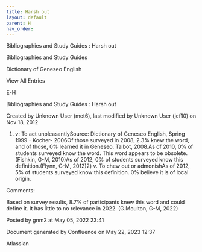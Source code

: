 ```yaml
---
title: Harsh out
layout: default
parent: H
nav_order:
---
```


Bibliographies and Study Guides : Harsh out

Bibliographies and Study Guides

Dictionary of Geneseo English

View All Entries

E-H

Bibliographies and Study Guides : Harsh out

Created by  Unknown User (met6), last modified by  Unknown User (jcf10) on Nov 18, 2012

1) v: To act unpleasantlySource: Dictionary of Geneseo English, Spring 1999 - Kocher- 2006Of those surveyed in 2008, 2.3% knew the word, and of those, 0% learned it in Geneseo. Talbot, 2008.As of 2010, 0% of students surveyed know the word. This word appears to be obsolete.(Fishkin, G-M, 2010)As of 2012, 0% of students surveyed know this definition.(Flynn, G-M, 2012)2) v. To chew out or admonishAs of 2012, 5% of students surveyed know this definition. 0% believe it is of local origin.

Comments:

Based on survey results, 8.7% of participants knew this word and could define it. It has little to no relevance in 2022. (G.Moulton, G-M, 2022)

Posted by gnm2 at May 05, 2022 23:41

Document generated by Confluence on May 22, 2023 12:37

Atlassian

